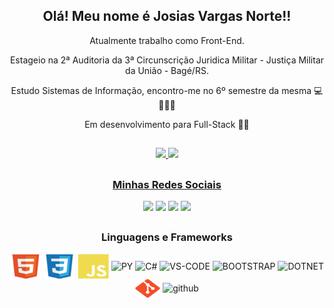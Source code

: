 <div align="center">
 
## Olá! Meu nome é Josias Vargas Norte!!

</div>

<div align="center">

<p align="center"> Atualmente trabalho como Front-End.</p>
<p align="center"> Estageio na 2ª Auditoria da 3ª Circunscrição Juridica Militar - Justiça Militar da União - Bagé/RS.</p>
  <p align="center"> Estudo Sistemas de Informação, encontro-me no 6º semestre da mesma 💻👨🏾‍🎓</p>
  <p align="center"> Em desenvolvimento para Full-Stack 👨‍💻 </p>

 </div> 
 
 ##
  
<div align="center">
<a href="https://github.com/JosiasNorte">
<img height="180em" src="https://github-readme-stats.vercel.app/api?username=JosiasNorte&show_icons=true&theme=dark">
<img height="180em" src="https://github-readme-stats.vercel.app/api/top-langs/?username=JosiasNorte&layout=onedark">

</div>


##

<div align="center">
  
### Minhas Redes Sociais
  
</div>
<div align="center">
<a href="https://www.instagram.com/josias_norte/" target="_blank"><img src="https://img.shields.io/badge/-Instagram-%23E4405F?style=for-the-badge&logo=instagram&logoColor=white" target="_blank"></a>
 	<!--<a href="" target="_blank"><img src="https://img.shields.io/badge/Twitch-9146FF?style=for-the-badge&logo=twitch&logoColor=white" target="_blank"></a>
 <a href="Josias Vargas#6787" target="_blank"><img src="https://img.shields.io/badge/Discord-7289DA?style=for-the-badge&logo=discord&logoColor=white" target="_blank"></a>-->
  <a href = "mailto:josiasnorte@gmail.com"><img src="https://img.shields.io/badge/-Gmail-%23333?style=for-the-badge&logo=gmail&logoColor=white" target="_blank"></a>
  <a href="https://www.linkedin.com/in/josias-vargas-47641a188/" target="_blank"><img src="https://img.shields.io/badge/-LinkedIn-%230077B5?style=for-the-badge&logo=linkedin&logoColor=white" target="_blank"></a>  
  <a href="https://www.facebook.com/josias.vargasnorte" target="_blank"><img src="https://img.shields.io/badge/Facebook-1877F2?style=for-the-badge&logo=facebook&logoColor=white" target="_blank"></a>
                                 </div>      


##

<div align="center">
  
 ### Linguagens e Frameworks
  
<img align="center" alt="HTML" height="40" width="50" src="https://raw.githubusercontent.com/devicons/devicon/master/icons/html5/html5-original.svg">
<img align="center" alt="CSS" height="40" width="50" src="https://raw.githubusercontent.com/devicons/devicon/master/icons/css3/css3-original.svg">
<img align="center" alt="JS" height="40" width="50" src="https://raw.githubusercontent.com/devicons/devicon/master/icons/javascript/javascript-plain.svg">
<img align="center" alt="PY" height="40" widht="50" src="https://cdn.jsdelivr.net/gh/devicons/devicon/icons/python/python-original.svg" />
<img align="center" alt="C#" height="40" widht="50" src="https://cdn.jsdelivr.net/gh/devicons/devicon/icons/csharp/csharp-original.svg" />
<img align="center" alt="VS-CODE" height="40" widht="50" src="https://cdn.jsdelivr.net/gh/devicons/devicon/icons/visualstudio/visualstudio-plain.svg" />
<img align="center" alt="BOOTSTRAP" height="40" widht="50" src="https://cdn.jsdelivr.net/gh/devicons/devicon/icons/bootstrap/bootstrap-original.svg" />
<img align="center" alt="DOTNET" height="40" widht="50"src="https://cdn.jsdelivr.net/gh/devicons/devicon/icons/dot-net/dot-net-original.svg" />
<img align="center" alt="git" height="30" width="40" src="https://raw.githubusercontent.com/devicons/devicon/master/icons/git/git-original.svg">
<img align="center" alt="github" height="35" width="35" src="https://cdn.jsdelivr.net/gh/devicons/devicon/icons/github/github-original.svg">
</div>  

##

<div align="center">
  
  
  
</div>


